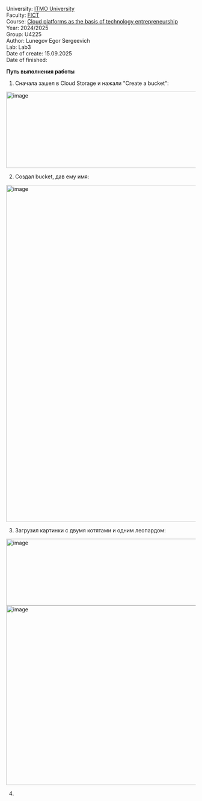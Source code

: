 University: [ITMO University](https://itmo.ru/ru/)  
Faculty: [FICT](https://fict.itmo.ru)  
Course: [Cloud platforms as the basis of technology entrepreneurship](https://itmo-ict-faculty.github.io/cloud-platforms-as-the-basis-of-technology-entrepreneurship/)  
Year: 2024/2025  
Group: U4225  
Author: Lunegov Egor Sergeevich  
Lab: Lab3   
Date of create: 15.09.2025  
Date of finished:  

**Путь выполнения работы**
1. Сначала зашел в Cloud Storage и нажали "Create a bucket":  
<img width="799" height="203" alt="image" src="https://github.com/user-attachments/assets/a1ed32ac-11b2-4f22-b5a2-289fe7a93996" />

2. Создал bucket, дав ему имя:
<img width="1299" height="895" alt="image" src="https://github.com/user-attachments/assets/fe52c161-1db6-4a57-aa4d-914eefa87620" />

3. Загрузил картинки с двумя котятами и одним леопардом:
<img width="605" height="177" alt="image" src="https://github.com/user-attachments/assets/0904ae0d-e86e-4002-a465-102894ff4ce5" />
<img width="1424" height="477" alt="image" src="https://github.com/user-attachments/assets/64c69cec-1759-4c57-8124-efdd061a5854" />  

4.


